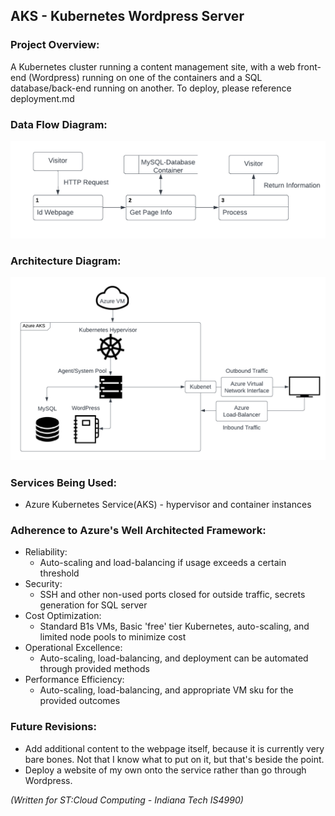 ## AKS - Kubernetes Wordpress Server
### Project Overview:
A Kubernetes cluster running a content management site, with a web front-end (Wordpress) running on one of the containers and a SQL database/back-end running on another. To deploy, please reference deployment.md

### Data Flow Diagram:
![Data Flow Diagram](https://github.com/MossyProgrammer/k8_WordpressServer/blob/adbb326cc8052fdec59d67d0fddcf59d16d5b49c/Data%20Flow%20Diagram.png)
### Architecture Diagram:
![Architecture Diagram](https://github.com/MossyProgrammer/k8_WordpressServer/blob/654480b157c9f9bda21520cc95948fdfa4f8c0f4/Arch-Diagram.png)

### Services Being Used:
- Azure Kubernetes Service(AKS) - hypervisor and container instances
### Adherence to Azure's Well Architected Framework:
- Reliability:
  - Auto-scaling and load-balancing if usage exceeds a certain threshold
- Security:
  - SSH and other non-used ports closed for outside traffic, secrets generation for SQL server
- Cost Optimization:
  - Standard B1s VMs, Basic 'free' tier Kubernetes, auto-scaling, and limited node pools to minimize cost
- Operational Excellence:
  - Auto-scaling, load-balancing, and deployment can be automated through provided methods
- Performance Efficiency:
  - Auto-scaling, load-balancing, and appropriate VM sku for the provided outcomes
### Future Revisions:
- Add additional content to the webpage itself, because it is currently very bare bones. Not that I know what to put on it, but that's beside the point.
- Deploy a website of my own onto the service rather than go through Wordpress.

*(Written for ST:Cloud Computing - Indiana Tech IS4990)*
